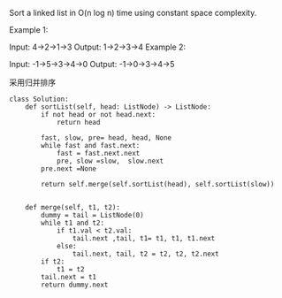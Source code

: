 Sort a linked list in O(n log n) time using constant space complexity.

Example 1:

Input: 4->2->1->3
Output: 1->2->3->4
Example 2:

Input: -1->5->3->4->0
Output: -1->0->3->4->5

采用归并排序
```
class Solution:
    def sortList(self, head: ListNode) -> ListNode:
        if not head or not head.next:
            return head
        
        fast, slow, pre= head, head, None
        while fast and fast.next:
            fast = fast.next.next
            pre, slow =slow,  slow.next
        pre.next =None
        
        return self.merge(self.sortList(head), self.sortList(slow))
        
        
    def merge(self, t1, t2):
        dummy = tail = ListNode(0)
        while t1 and t2:
            if t1.val < t2.val:
                tail.next ,tail, t1= t1, t1, t1.next
            else:
                tail.next, tail, t2 = t2, t2, t2.next
        if t2:
            t1 = t2
        tail.next = t1
        return dummy.next
```
